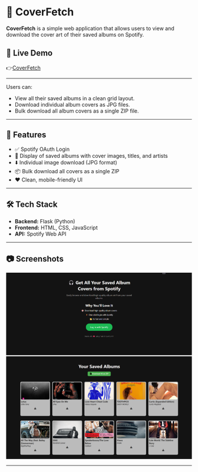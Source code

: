 # 🎵 CoverFetch

**CoverFetch** is a simple web application that allows users to view and download the cover art of their saved albums on Spotify.

## 🔗 Live Demo

👉[CoverFetch](https://coverfetch.onrender.com/)

 ---

Users can:
- View all their saved albums in a clean grid layout.
- Download individual album covers as JPG files.
- Bulk download all album covers as a single ZIP file.

---

## 🚀 Features

- ✅ Spotify OAuth Login
- 🎨 Display of saved albums with cover images, titles, and artists
- ⬇️ Individual image download (JPG format)
- 📦 Bulk download all covers as a single ZIP
- ❤️ Clean, mobile-friendly UI

---

## 🛠️ Tech Stack

- **Backend:** Flask (Python)
- **Frontend:** HTML, CSS, JavaScript
- **API:** Spotify Web API

---

## 📷 Screenshots

![grid](./screenshots/landingPage.png) 
![downloads](./screenshots/albumGrid.png) 

---

